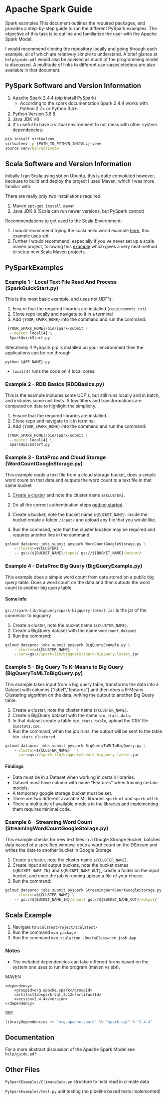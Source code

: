 # Apache Spark Guide
Spark examples
This document outlines the required packages, and provides a step-by-step guide to run the different PySpark examples. The objective of this task is to outline and familiarize the user with the Apache Spark Model.

I would recommend cloning the repository locally and going through each example, all of which are relatively simple to understand. A brief glance at `help/guide.pdf` would also be advised as much of the programming model is discussed. A multitude of links to different use-cases etcetera are also available in that document.

## PySpark Software and Version Information

1. Apache Spark 2.4.4 (pip install PySpark)
    * According to the spark documentation Spark 2.4.4 works with Python 2.7+ or Python 3.4+.
2. Python Version 3.6.8
3. Java JDK V8
4. It's useful to have a virtual environment to not mess with other system dependencies:

```cmd
pip install virtualenv
virtualenv -p {PATH_TO_PYTHON_INSTALL} venv
source venv/bin/activate
```

## Scala Software and Version Information

Initially I ran Scala using sbt on Ubuntu, this is quite convoluted however, because to build and deploy the project I used Maven, which I was more familiar with.

There are really only two installations required:

1. Maven `apt-get install maven`
2. Java JDK 8 (Scala can run newer versions, but PySpark cannot)

Recommendations to get used to the Scala Environment:

1. I would recommend trying the scala hello world example [here](https://docs.scala-lang.org/getting-started/sbt-track/getting-started-with-scala-and-sbt-on-the-command-line.html), this example uses sbt
2. Further I would recommend, especially if you've never set up a scala maven project, following this [example](https://docs.scala-lang.org/tutorials/scala-with-maven.html) which gives a very neat method to setup new Scala Maven projects.

## PySparkExamples

### Example 1 - Local Text File Read And Process (SparkQuickStart.py)

This is the most basic example, and uses not UDF's.

1. Ensure that the required libraries are installed (`requirements.txt`)
2. Clone repo locally and navigate to it in a terminal
3. Add `{YOUR_SPARK_HOME}` into the command and run the command:

```cmd
 {YOUR_SPARK_HOME}/bin/spark-submit \
  --master local[4] \
  SparkQuickStart.py
```

Alteratively if PySpark pip is installed on your environment then the applications can be run through

```cmd
python {APP_NAME}.py
```

* `local[4]` runs the code on 4 local cores.

### Example 2 - RDD Basics (RDDBasics.py)

This is the example includes some UDF's, but still runs locally and in batch, and includes some unit tests. A few filters and transformations are computed on data to highlight the simplicity.

1. Ensure that the required libraries are installed.
2. Clone repo and navigate to it in terminal
3. Add `{YOUR_SPARK_HOME}` into the command and run the command:

```cmd
 {YOUR_SPARK_HOME}/bin/spark-submit \
  --master local[4] \
  SparkQuickStart.py
```

### Example 3 - DataProc and Cloud Storage (WordCountGoogleStorage.py)

This example reads a text file from a cloud storage bucket, does a simple word count on that data and outputs the word count to a text file in that same bucket

1. [Create a cluster](https://cloud.google.com/dataproc/docs/quickstarts/quickstart-explorer-create}) and note the cluster name `${CLUSTER}`.

2. Do all the correct authentication steps [getting started](https://cloud.google.com/docs/authentication/getting-started).

3. Create a bucket, note the bucket name `${BUCKET_NAME}`. inside the bucket create a folder `/input/` and upload any file that you would like.

4. Run the command, note that the cluster location may be required and requires another line in the command:

```cmd
gcloud dataproc jobs submit pyspark WordCountGoogleStorage.py \
    --cluster=${CLUSTER} \
    -- gs://${BUCKET_NAME}/input/ gs://${BUCKET_NAME}/output/
```

### Example 4 - DataProc Big Query (BigQueryExample.py)

This example does a simple word count from data stored on a public big query table. Does a word count on the data and then outputs the word count to another big query table.

#### Some info

`gs://spark-lib/bigquery/spark-bigquery-latest.jar` is the jar of the connector to bigquery

1. Create a cluster, note the bucket name `${CLUSTER_NAME}`.
2. Create a BigQuery dataset with the name `wordcount_dataset`.
3. Run the command:

```cmd
gcloud dataproc jobs submit pyspark BigQueryExample.py \
    --cluster=${CLUSTER_NAME}   \
    --jars=gs://spark-lib/bigquery/spark-bigquery-latest.jar
```

### Example 5 - Big Query To K-Means to Big Query (BigQueryToMLToBigQuery.py)

This example takes input from a big query table, transforms the data into a Dataset with columns ["label","features"] and then does a K-Means Clustering algorithm on the data, writing the output to another Big Query table.

1. Create a cluster, note the cluster name `${CLUSTER_NAME}`.
2. Create a BigQuery dataset with the name `bio_stats_data`.
3. In that dataset create a table `bio_stats_table`, upload the CSV file `biostats.csv`.
4. Run the command, when the job runs, the output will be sent to the table `bio_stats_clustered`.

```cmd
gcloud dataproc jobs submit pyspark BigQueryToMLToBigQuery.py \
    --cluster=${CLUSTER_NAME}   \
    --jars=gs://spark-lib/bigquery/spark-bigquery-latest.jar
```

#### Findings

* Data must be in a Dataset when working in certain libraries.
* Dataset must have column with name "Features" when training certain models.
* A temporary google storage bucket must be set.
* There are two different available ML libraries `spark.ml` and `spark.mllib`.
* There a multitude of available models in the libraries and implementing them requires minimal code.

### Example 6 - Streaming Word Count (StreamingWordCountGoogleStorage.py)

This example checks for new text files in a Google Storage Bucket, batches data based of a specified window, does a word count on the DStream and writes the data to another bucket in Google Storage

1. Create a cluster, note the cluster name `${CLUSTER_NAME}`.
2. Create input and output buckets, note the bucket names `${BUCKET_NAME_IN}` and `${BUCKET_NAME_OUT}`, create a folder on the input bucket, and once the job is running upload a file of your choice.
3. Run the command:

```cmd
gcloud dataproc jobs submit pyspark StreamingWordCountGoogleStorage.py \
    --cluster=${CLUSTER_NAME} \
    -- gs://${BUCKET_NAME_IN}/input/ gs://${BUCKET_NAME_OUT}/output/
```

## Scala Example

1. Navigate to `ScalaTestProject/scalatest/`
2. Run the command `mvn package`
3. Run the command `mvn scala:run -DmainClass=com.josh.App`

### Notes

* The included dependencies can take different forms based on the system one uses to run the program (maven vs sbt).

MAVEN

```maven
<dependency>
    <groupId>org.apache.spark</groupId>
    <artifactId>spark-sql_2.12</artifactId>
    <version>2.4.4</version>
</dependency>
```

SBT

```sbt
libraryDependencies += "org.apache.spark" %% "spark-sql" % "2.4.4"
```

## Documentation

For a more abstract discussion of the Apache Spark Model see `help/guide.pdf`

## Other Files

`PySparkExamples/ClimateData.py` structure to hold read in climate data

`PySparkExamples/test.py` unit testing (no pipeline based tests implemented)
